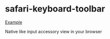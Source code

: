# safari-keyboard-toolbar

[Example](https://dzinlife.github.io/safari-keyboard-toolbar/)

Native like input accessory view in your browser
